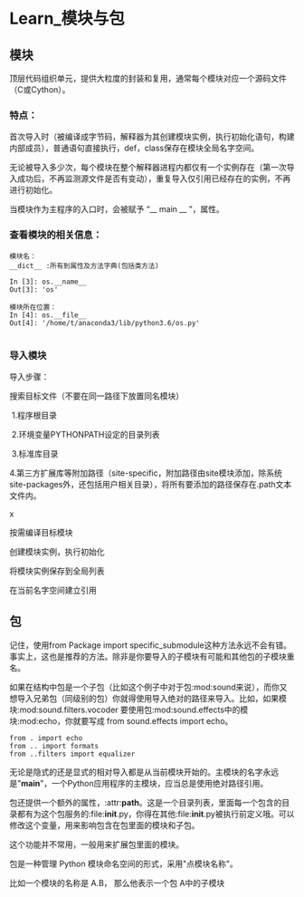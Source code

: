 # Learn_模块与包

## 模块

顶层代码组织单元，提供大粒度的封装和复用，通常每个模块对应一个源码文件（C或Cython）。



### 特点：

首次导入时（被编译成字节码，解释器为其创建模块实例，执行初始化语句，构建内部成员），普通语句直接执行，def，class保存在模块全局名字空间。

无论被导入多少次，每个模块在整个解释器进程内都仅有一个实例存在（第一次导入成功后，不再监测源文件是否有变动），重复导入仅引用已经存在的实例，不再进行初始化。

当模块作为主程序的入口时，会被赋予 “__ main __ ”，属性。



### 查看模块的相关信息：

```
模块名：
__dict__ :所有到属性及方法字典(包括类方法)

In [3]: os.__name__
Out[3]: 'os'

模块所在位置：
In [4]: os.__file__
Out[4]: '/home/t/anaconda3/lib/python3.6/os.py'


```



### 导入模块

 

导入步骤：

搜索目标文件（不要在同一路径下放置同名模块）

​	1.程序根目录

​	2.环境变量PYTHONPATH设定的目录列表

​	3.标准库目录

​	4.第三方扩展库等附加路径（site-specific，附加路径由site模块添加，除系统site-packages外，还包括用户相关目录），将所有要添加的路径保存在.path文本文件内。

x







按需编译目标模块

创建模块实例，执行初始化

将模块实例保存到全局列表

在当前名字空间建立引用







## 包











 记住，使用from Package import specific_submodule这种方法永远不会有错。事实上，这也是推荐的方法。除非是你要导入的子模块有可能和其他包的子模块重名。

   如果在结构中包是一个子包（比如这个例子中对于包:mod:sound来说），而你又想导入兄弟包（同级别的包）你就得使用导入绝对的路径来导入。比如，如果模块:mod:sound.filters.vocoder  要使用包:mod:sound.effects中的模块:mod:echo，你就要写成 from sound.effects import  echo。

```
from . import echo
from .. import formats
from ..filters import equalizer
```

 无论是隐式的还是显式的相对导入都是从当前模块开始的。主模块的名字永远是"__main__"，一个Python应用程序的主模块，应当总是使用绝对路径引用。 

   包还提供一个额外的属性，:attr:__path__。这是一个目录列表，里面每一个包含的目录都有为这个包服务的:file:__init__.py，你得在其他:file:__init__.py被执行前定义哦。可以修改这个变量，用来影响包含在包里面的模块和子包。  

 这个功能并不常用，一般用来扩展包里面的模块。 



 包是一种管理 Python 模块命名空间的形式，采用"点模块名称"。

 比如一个模块的名称是 A.B， 那么他表示一个包 A中的子模块 